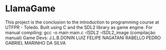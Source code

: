 # LlamaGame
This project is the conclusion to the introduction to programming course at UTFPR - Toledo. Built using C and the SDL2 library as game engine.
For manual compiling: gcc -o main main.c -lSDL2 -lSDL2_image (compilação manual)
Game Devs: 
  J.L.B.DONIN
  LUIZ FELIPE NAGATANI RABELLO
  PEDRO GABRIEL MARINHO DA SILVA
